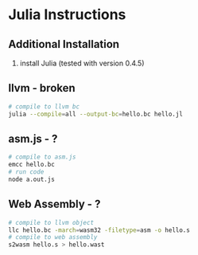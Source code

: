 # Julia Instructions

## Additional Installation

1.  install Julia (tested with version 0.4.5)

## llvm - broken

``` sh
# compile to llvm bc
julia --compile=all --output-bc=hello.bc hello.jl
```

## asm.js - ?

``` sh
# compile to asm.js
emcc hello.bc
# run code
node a.out.js
```

## Web Assembly - ?

``` sh
# compile to llvm object
llc hello.bc -march=wasm32 -filetype=asm -o hello.s
# compile to web assembly
s2wasm hello.s > hello.wast
```
